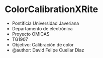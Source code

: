 # ColorCalibrationXRite 
- Pontificia Universidad Javeriana
- Departamento de electrónica
- Proyecto OMICAS
- TG1907
- Objetivo: Calibración de color
- @author: David Felipe Cuellar Diaz
